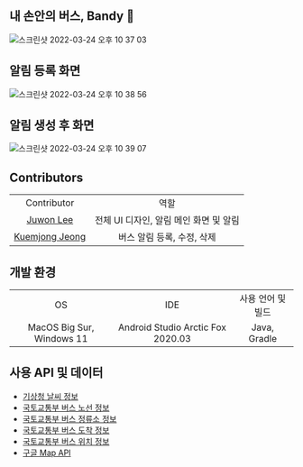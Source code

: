 ## 내 손안의 버스, Bandy 🚌

![스크린샷 2022-03-24 오후 10 37 03](https://user-images.githubusercontent.com/77284996/159928611-05e7b17f-de2d-4662-ae2d-273e1a588ccb.png)

## 알림 등록 화면
![스크린샷 2022-03-24 오후 10 38 56](https://user-images.githubusercontent.com/77284996/159928936-232c5ff9-f529-485d-afc1-141f48cb9508.png)

## 알림 생성 후 화면
![스크린샷 2022-03-24 오후 10 39 07](https://user-images.githubusercontent.com/77284996/159928941-f8a8bbae-7240-4dde-b570-1adfefb81c0c.png)

## Contributors
<table>
  <tr>
   <td align="center">Contributor</a></td>
   <td align="center">역할</td>
  </tr>
  <tr>
   <td align="center"><a href="https://github.com/jujuwon">Juwon Lee</a></td>
   <td align="center"><a>전체 UI 디자인, 알림 메인 화면 및 알림</a></td>
  </tr>
  <tr>
   <td align="center"><a href="https://github.com/floodnut">Kuemjong Jeong</a></td>
   <td align="center"><a>버스 알림 등록, 수정, 삭제</a></td>
  </tr>
 </table>
 
 ## 개발 환경
<table>
  <tr>
    <td align="center">OS</a></td>
    <td align="center">IDE</td>
    <td align="center">사용 언어 및 빌드</td>
  </tr>
  <tr>
   <td align="center"><a>MacOS Big Sur, Windows 11</a></td>
   <td align="center"><a>Android Studio Arctic Fox 2020.03</a></td>
   <td align="center"><a>Java, Gradle</a></td>
  </tr>
 </table>
 
 ## 사용 API 및 데이터
- [기상청 날씨 정보](https://www.data.go.kr/data/15084084/openapi.do)
- [국토교통부 버스 노선 정보](https://www.data.go.kr/iim/api/selectAPIAcountView.do)
- [국토교통부 버스 정류소 정보](https://www.data.go.kr/iim/api/selectAPIAcountView.do)
- [국토교통부 버스 도착 정보](https://www.data.go.kr/iim/api/selectAPIAcountView.do)
- [국토교통부 버스 위치 정보](https://www.data.go.kr/iim/api/selectAPIAcountView.do)
- [구글 Map API](https://developers.google.com/maps?hl=ko)

